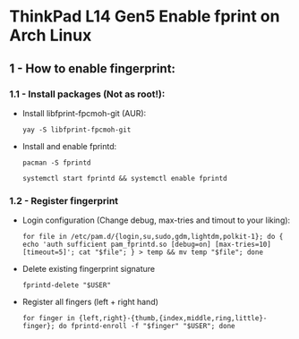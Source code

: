 # ThinkPad L14 Gen5 Enable fprint on Arch Linux
## 1 - How to enable fingerprint:
### 1.1 - Install packages (Not as root!):
* Install libfprint-fpcmoh-git (AUR):
    ```
    yay -S libfprint-fpcmoh-git
    ```
* Install and enable fprintd:
    ```
    pacman -S fprintd
    ```
    ```
    systemctl start fprintd && systemctl enable fprintd
    ```
### 1.2 - Register fingerprint
* Login configuration (Change debug, max-tries and timout to your liking):
    ```
    for file in /etc/pam.d/{login,su,sudo,gdm,lightdm,polkit-1}; do { echo 'auth sufficient pam_fprintd.so [debug=on] [max-tries=10] [timeout=5]'; cat "$file"; } > temp && mv temp "$file"; done
    ```
* Delete existing fingerprint signature
    ```
    fprintd-delete "$USER"
    ```
* Register all fingers (left + right hand)
    ```
    for finger in {left,right}-{thumb,{index,middle,ring,little}-finger}; do fprintd-enroll -f "$finger" "$USER"; done
    ```
